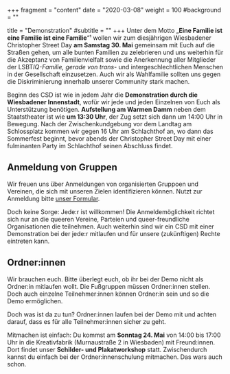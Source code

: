 +++
fragment = "content"
date = "2020-03-08"
weight = 100
#background = ""

title = "Demonstration"
#subtitle = ""
+++
Unter dem Motto „<b>Eine Familie ist eine Familie ist eine Familie</b>“¹ wollen wir zum diesjährigen Wiesbadener Christopher Street Day <b>am Samstag 30. Mai</b> gemeinsam mit Euch auf die Straßen gehen, um alle bunten Familien zu zelebrieren und uns weiterhin für die Akzeptanz von Familienvielfalt sowie die Anerkennung aller Mitglieder der LSBT*IQ-Familie, gerade von trans*- und intergeschlechtlichen Menschen in der Gesellschaft einzusetzen. Auch wir als Wahlfamilie sollten uns gegen die Diskriminierung innerhalb unserer Community stark machen.<p>
Beginn des CSD ist wie in jedem Jahr die <b>Demonstration durch die Wiesbadener Innenstadt</b>, wofür wir jede und jeden Einzelnen von Euch als Unterstützung benötigen. <b>Aufstellung am Warmen Damm</b> neben dem Staatstheater ist wie <b>um 13:30 Uhr</b>, der Zug setzt sich dann um 14:00 Uhr in Bewegung. Nach der Zwischenkundgebung vor dem Landtag am Schlossplatz kommen wir gegen 16 Uhr am Schlachthof an, wo dann das Sommerfest beginnt, bevor abends der Christopher Street Day mit einer fulminanten Party im Schlachthof seinen Abschluss findet.

## Anmeldung von Gruppen

Wir freuen uns über Anmeldungen von organisierten Gruppoen und Vereinen, die sich mit unseren Zielen identifizieren können. Nutzt zur Anmeldung bitte [unser Formular](/files/gruppenanmeldung_demo-parade_csd_wiesbaden_2020.pdf).<p>
Doch keine Sorge: Jede:r ist willkommen! Die Anmeldemöglichkeit richtet sich nur an die queeren Vereine, Parteien und queer-freundliche Organisationen die teilnehmen. Auch weiterhin sind wir ein CSD mit einer Demonstration bei der jede:r mitlaufen und für unsere (zukünftigen) Rechte eintreten kann.

## Ordner:innen

Wir brauchen euch. Bitte überlegt euch, ob ihr bei der Demo nicht als Ordner:in mitlaufen wollt. Die Fußgruppen müssen Ordner:innen stellen. Doch auch einzelne Teilnehmer:innen können Ordner:in sein und so die Demo ermöglichen.<p>
Doch was ist da zu tun? Ordner:innen laufen bei der Demo mit und achten darauf, dass es für alle Teilnehmer:innen sicher zu geht.<p>
Mitmachen ist einfach: Du kommst am <b>Sonntag 24. Mai</b> von 14:00 bis 17:00 Uhr in die Kreativfabrik (Murnaustraße 2 in Wiesbaden) mit Freund:innen. Dort findet unser <b>Schilder- und Plakatworkshop</b> statt. Zwischendurch kannst du einfach bei der Ordner:innenschulung mitmachen. Das wars auch schon.